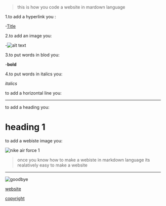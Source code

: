 >this is how you code a website in mardown language

1.to add a hyperlink you :

-[Title](https://www.google.com)

2.to add an image you:

-![alt text](bubbleletters.jpg)

3.to put words in blod you:

-**bold**

4.to put words in italics you:

*italics*

to add a horizontal line you:

---

to add a heading you:

# heading 1

to add a webiste image you:

![nike air force 1](image.jpg)

>once you know how to make a webiste in markdown language its realatively easy to make a website

---
![goodbye](image.jpg)

[website](www.website.com)

[copyright](wwww.copyrightest2019.com)
